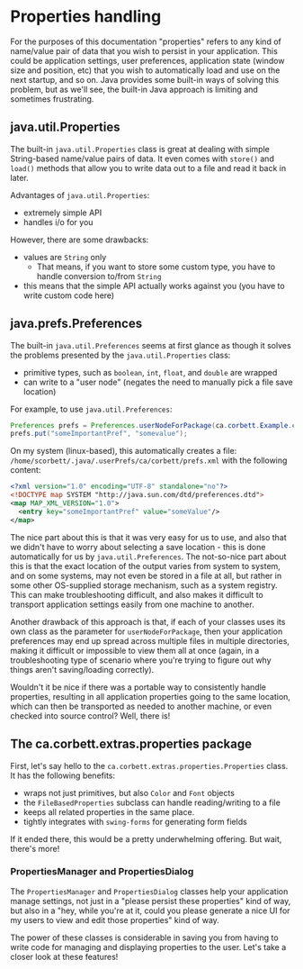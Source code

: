 # Properties handling

For the purposes of this documentation "properties" refers to any kind of name/value pair of data
that you wish to persist in your application. This could be application settings, user preferences,
application state (window size and position, etc) that you wish to automatically load and use on
the next startup, and so on. Java provides some built-in ways of solving this problem, but as we'll
see, the built-in Java approach is limiting and sometimes frustrating.

## java.util.Properties

The built-in `java.util.Properties` class is great at dealing with simple String-based name/value
pairs of data. It even comes with `store()` and `load()` methods that allow you to write data out
to a file and read it back in later.

Advantages of `java.util.Properties`:
- extremely simple API
- handles i/o for you

However, there are some drawbacks:
- values are `String` only
  - That means, if you want to store some custom type, you have to handle conversion to/from `String`
- this means that the simple API actually works against you (you have to write custom code here)

## java.prefs.Preferences

The built-in `java.util.Preferences` seems at first glance as though it solves the problems
presented by the `java.util.Properties` class:
- primitive types, such as `boolean`, `int`, `float`, and `double` are wrapped
- can write to a "user node" (negates the need to manually pick a file save location)

For example, to use `java.util.Preferences`:

```java
Preferences prefs = Preferences.userNodeForPackage(ca.corbett.Example.class);
prefs.put("someImportantPref", "somevalue");
```

On my system (linux-based), this automatically creates a file: 
`/home/scorbett/.java/.userPrefs/ca/corbett/prefs.xml` with the following content:

```xml
<?xml version="1.0" encoding="UTF-8" standalone="no"?>
<!DOCTYPE map SYSTEM "http://java.sun.com/dtd/preferences.dtd">
<map MAP_XML_VERSION="1.0">
  <entry key="someImportantPref" value="someValue"/>
</map>
```

The nice part about this is that it was very easy for us to use, and also that we didn't have to
worry about selecting a save location - this is done automatically for us by `java.util.Preferences`.
The not-so-nice part about this is that the exact location of the output varies from system to system,
and on some systems, may not even be stored in a file at all, but rather in some other OS-supplied
storage mechanism, such as a system registry. This can make troubleshooting difficult, and also makes
it difficult to transport application settings easily from one machine to another.

Another drawback of this approach is that, if each of your classes uses its own class as the parameter
for `userNodeForPackage`, then your application preferences may end up spread across multiple files
in multiple directories, making it difficult or impossible to view them all at once (again, in a 
troubleshooting type of scenario where you're trying to figure out why things aren't saving/loading
correctly).

Wouldn't it be nice if there was a portable way to consistently handle properties, resulting in all
application properties going to the same location, which can then be transported as needed to another
machine, or even checked into source control? Well, there is!

## The ca.corbett.extras.properties package

First, let's say hello to the `ca.corbett.extras.properties.Properties` class. It has the following benefits:

- wraps not just primitives, but also `Color` and `Font` objects
- the `FileBasedProperties` subclass can handle reading/writing to a file
- keeps all related properties in the same place.
- tightly integrates with `swing-forms` for generating form fields

If it ended there, this would be a pretty underwhelming offering. But wait, there's more!

### PropertiesManager and PropertiesDialog

The `PropertiesManager` and `PropertiesDialog` classes help your application manage settings, not just
in a "please persist these properties" kind of way, but also in a "hey, while you're at it, could you
please generate a nice UI for my users to view and edit those properties" kind of way.

The power of these classes is considerable in saving you from having to write code for managing
and displaying properties to the user. Let's take a closer look at these features!
